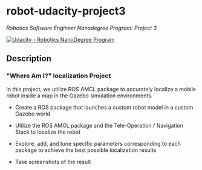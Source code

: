 # robot-udacity-project3
_Robotics Software Engineer Nanodegree Program: Project 3_

[![Udacity - Robotics NanoDegree Program](https://s3-us-west-1.amazonaws.com/udacity-robotics/Extra+Images/RoboND_flag.png)](https://www.udacity.com/robotics)

## Description

### "Where Am I?" localization Project

 In this project, we utilize ROS AMCL package to accurately localize a mobile robot inside a map in the Gazebo simulation environments.


* Create a ROS package that launches a custom robot model in a custom Gazebo world

* Utilize the ROS AMCL package and the Tele-Operation / Navigation Stack to localize the robot

* Explore, add, and tune specific parameters corresponding to each package to achieve the best possible localization results

* Take screenshots of the result
